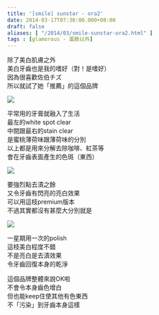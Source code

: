 ```yaml
---
title: '[smile] sunstar - ora2'
date: 2014-03-17T07:30:00.000+08:00
draft: false
aliases: [ "/2014/03/smile-sunstar-ora2.html" ]
tags : [glamorous - 蛋臉以外]
---
```


除了美白肌膚之外  
美白牙齒也是我的嗜好（對！是嗜好）  
因為很喜歡佐伯チズ  
所以就試了她「推薦」的這個品牌  

[![](https://1.bp.blogspot.com/-XIWxlmPUmEs/XDC3pOGK2iI/AAAAAAAAEUk/1IgiyJS5BQEJnAPFddPw9j-1b20fu6h2wCLcBGAs/s640/r.jpg)](https://1.bp.blogspot.com/-XIWxlmPUmEs/XDC3pOGK2iI/AAAAAAAAEUk/1IgiyJS5BQEJnAPFddPw9j-1b20fu6h2wCLcBGAs/s1600/r.jpg)

平常用的牙膏就融入了生活  
最左的white spot clear  
中間跟最右的stain clear  
是蜜桃薄荷味跟薄荷味的分別  
以上都是用來分解去除咖啡、紅茶等  
會在牙齒表面產生的色斑（東西）  

[![](https://4.bp.blogspot.com/-H3urORvlhL8/XDC3up7cJ_I/AAAAAAAAEUs/j133F7SgjywwrCGWME8QFZjIjTUpGZZZACLcBGAs/s640/t.jpg)](https://4.bp.blogspot.com/-H3urORvlhL8/XDC3up7cJ_I/AAAAAAAAEUs/j133F7SgjywwrCGWME8QFZjIjTUpGZZZACLcBGAs/s1600/t.jpg)

要強烈點去漬之餘  
又令牙齒有閃亮的亮白效果  
可以用這枝premium版本  
不過其實都沒有甚麼大分別就是  

[![](https://3.bp.blogspot.com/-1b71dctXZHw/XDC30gQKKdI/AAAAAAAAEUw/43Mh6IR6GkgDkYv1CXbsx4Rfs7AAOoWvQCLcBGAs/s640/y.jpg)](https://3.bp.blogspot.com/-1b71dctXZHw/XDC30gQKKdI/AAAAAAAAEUw/43Mh6IR6GkgDkYv1CXbsx4Rfs7AAOoWvQCLcBGAs/s1600/y.jpg)

一星期用一次的polish  
這枝美白程度不錯  
不是亮白是去漬效果  
令牙齒回復本身的乾淨  
  
這個品牌整體來說OK啦  
不會令本身齒色增白  
但也能keep住使其他有色東西  
不「污染」到牙齒本身這樣